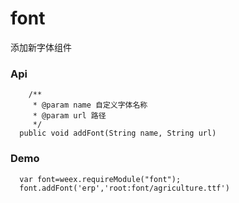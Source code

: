 # font

添加新字体组件

### **Api**

```
    /**
     * @param name 自定义字体名称
     * @param url 路径
     */ 
  public void addFont(String name, String url)
```

### Demo

```
  var font=weex.requireModule("font");
  font.addFont('erp','root:font/agriculture.ttf')
```



